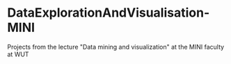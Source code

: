 # DataExplorationAndVisualisation-MINI
Projects from the lecture "Data mining and visualization" at the MINI faculty at WUT
